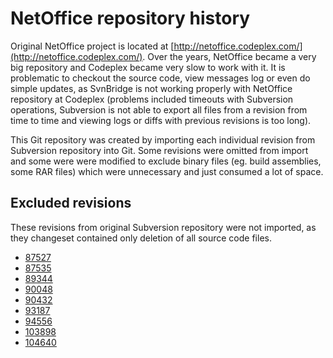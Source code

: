 # NetOffice repository history

Original NetOffice project is located at [http://netoffice.codeplex.com/](http://netoffice.codeplex.com/).
Over the years, NetOffice became a very big repository and Codeplex became very slow to work with it.
It is problematic to checkout the source code, view messages log or even do simple updates, as SvnBridge
is not working properly with NetOffice repository at Codeplex (problems included timeouts with Subversion
operations, Subversion is not able to export all files from a revision from time to time and viewing logs
or diffs with previous revisions is too long).

This Git repository was created by importing each individual revision from Subversion repository into Git.
Some revisions were omitted from import and some were were modified to exclude binary files (eg. build
assemblies, some RAR files) which were unnecessary and just consumed a lot of space.


## Excluded revisions

These revisions from original Subversion repository were not imported, as they changeset contained only
deletion of all source code files.

* [87527](https://netoffice.codeplex.com/SourceControl/changeset/87527)
* [87535](https://netoffice.codeplex.com/SourceControl/changeset/87535)
* [89344](https://netoffice.codeplex.com/SourceControl/changeset/89344)
* [90048](https://netoffice.codeplex.com/SourceControl/changeset/90048)
* [90432](https://netoffice.codeplex.com/SourceControl/changeset/90432)
* [93187](https://netoffice.codeplex.com/SourceControl/changeset/93187)
* [94556](https://netoffice.codeplex.com/SourceControl/changeset/94556)
* [103898](https://netoffice.codeplex.com/SourceControl/changeset/103898)
* [104640](https://netoffice.codeplex.com/SourceControl/changeset/104640)
